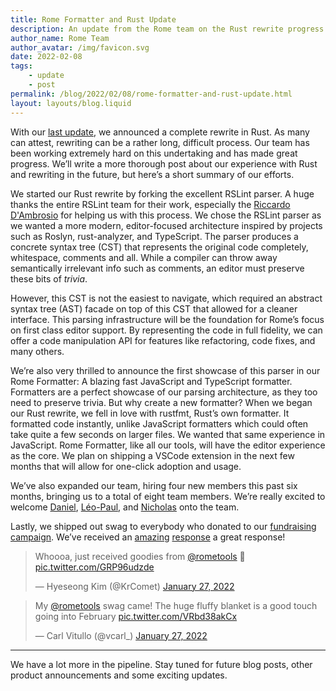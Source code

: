 ```yaml
---
title: Rome Formatter and Rust Update
description: An update from the Rome team on the Rust rewrite progress
author_name: Rome Team
author_avatar: /img/favicon.svg
date: 2022-02-08
tags:
	- update
	- post
permalink: /blog/2022/02/08/rome-formatter-and-rust-update.html
layout: layouts/blog.liquid
---
```


With our [last update](https://rome.tools/blog/2021/09/21/rome-will-be-rewritten-in-rust), we announced a complete rewrite in Rust. As many can attest, rewriting can be a rather long, difficult process. Our team has been working extremely hard on this undertaking and has made great progress. We’ll write a more thorough post about our experience with Rust and rewriting in the future, but here’s a short summary of our efforts.

We started our Rust rewrite by forking the excellent RSLint parser. A huge thanks the entire RSLint team for their work, especially the [Riccardo D'Ambrosio](https://github.com/RDambrosio016) for helping us with this process. We chose the RSLint parser as we wanted a more modern, editor-focused architecture inspired by projects such as Roslyn, rust-analyzer, and TypeScript. The parser produces a concrete syntax tree (CST) that represents the original code completely, whitespace, comments and all. While a compiler can throw away semantically irrelevant info such as comments, an editor must preserve these bits of *trivia*.

However, this CST is not the easiest to navigate, which required an abstract syntax tree (AST) facade on top of this CST that allowed for a cleaner interface. This parsing infrastructure will be the foundation for Rome’s focus on first class editor support. By representing the code in full fidelity, we can offer a code manipulation API for features like refactoring, code fixes, and many others.

We’re also very thrilled to announce the first showcase of this parser in our Rome Formatter: A blazing fast JavaScript and TypeScript formatter. Formatters are a perfect showcase of our parsing architecture, as they too need to preserve trivia. But why create a new formatter? When we began our Rust rewrite, we fell in love with rustfmt, Rust’s own formatter. It formatted code instantly, unlike JavaScript formatters which could often take quite a few seconds on larger files. We wanted that same experience in JavaScript. Rome Formatter, like all our tools, will have the editor experience as the core. We plan on shipping a VSCode extension in the next few months that will allow for one-click adoption and usage.

We’ve also expanded our team, hiring four new members this past six months, bringing us to a total of eight team members. We’re really excited to welcome [Daniel](https://github.com/xunilrj), [Léo-Paul](https://github.com/leops), and [Nicholas](https://github.com/NicholasLYang) onto the team.

Lastly, we shipped out swag to everybody who donated to our [fundraising campaign](https://rome.tools/funding/). We’ve received an [amazing](https://twitter.com/KrComet/status/1486556451011444737) [response](https://twitter.com/vcarl_/status/1486723806269874177) a great response!

<blockquote class="twitter-tweet"><p lang="en" dir="ltr">Whoooa, just received goodies from <a href="https://twitter.com/rometools?ref_src=twsrc%5Etfw">@rometools</a> 🤩 <a href="https://t.co/GRP96udzde">pic.twitter.com/GRP96udzde</a></p>&mdash; Hyeseong Kim (@KrComet) <a href="https://twitter.com/KrComet/status/1486556451011444737?ref_src=twsrc%5Etfw">January 27, 2022</a></blockquote>

<blockquote class="twitter-tweet"><p lang="en" dir="ltr">My <a href="https://twitter.com/rometools?ref_src=twsrc%5Etfw">@rometools</a> swag came! The huge fluffy blanket is a good touch going into February <a href="https://t.co/VRbd38akCx">pic.twitter.com/VRbd38akCx</a></p>&mdash; Carl Vitullo (@vcarl_) <a href="https://twitter.com/vcarl_/status/1486723806269874177?ref_src=twsrc%5Etfw">January 27, 2022</a></blockquote>



---

We have a lot more in the pipeline. Stay tuned for future blog posts, other product announcements and some exciting updates.

<script async src="https://platform.twitter.com/widgets.js" charset="utf-8"></script> 